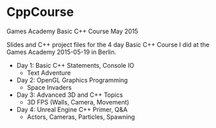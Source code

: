 # CppCourse
Games Academy Basic C++  Course May 2015

Slides and C++ project files for the 4 day Basic C++ Course I did at the Games Academy 2015-05-19 in Berlin.

* Day 1: Basic C++ Statements, Console IO
  * Text Adventure
* Day 2: OpenGL Graphics Programming
  * Space Invaders
* Day 3: Advanced 3D and C++ Topics
  * 3D FPS (Walls, Camera, Movement)
* Day 4: Unreal Engine C++ Primer, Q&A
  * Actors, Cameras, Particles, Spawning

